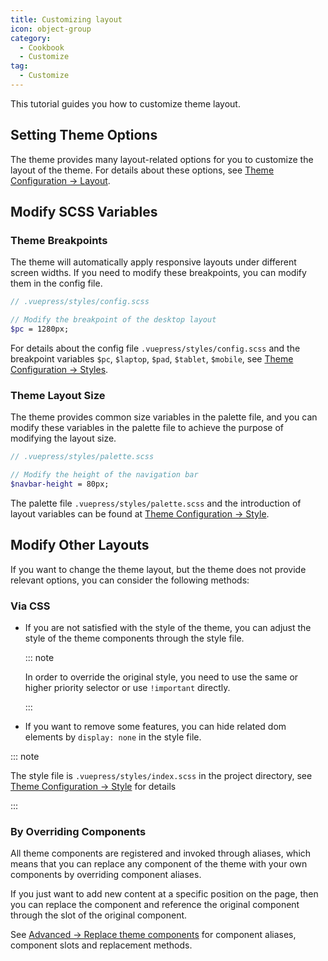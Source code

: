```yaml
---
title: Customizing layout
icon: object-group
category:
  - Cookbook
  - Customize
tag:
  - Customize
---
```


This tutorial guides you how to customize theme layout.

<!-- more -->

## Setting Theme Options

The theme provides many layout-related options for you to customize the layout of the theme. For details about these options, see [Theme Configuration → Layout](../../config/theme/layout.md).

## Modify SCSS Variables

### Theme Breakpoints

The theme will automatically apply responsive layouts under different screen widths. If you need to modify these breakpoints, you can modify them in the config file.

```scss
// .vuepress/styles/config.scss

// Modify the breakpoint of the desktop layout
$pc = 1280px;
```

For details about the config file `.vuepress/styles/config.scss` and the breakpoint variables `$pc`, `$laptop`, `$pad`, `$tablet`, `$mobile`, see [Theme Configuration → Styles](../../config/style.md#configscss).

### Theme Layout Size

The theme provides common size variables in the palette file, and you can modify these variables in the palette file to achieve the purpose of modifying the layout size.

```scss
// .vuepress/styles/palette.scss

// Modify the height of the navigation bar
$navbar-height = 80px;
```

The palette file `.vuepress/styles/palette.scss` and the introduction of layout variables can be found at [Theme Configuration → Style](../../config/style.md#palettescss).

## Modify Other Layouts

If you want to change the theme layout, but the theme does not provide relevant options, you can consider the following methods:

### Via CSS

- If you are not satisfied with the style of the theme, you can adjust the style of the theme components through the style file.

  ::: note

  In order to override the original style, you need to use the same or higher priority selector or use `!important` directly.

  :::

- If you want to remove some features, you can hide related dom elements by `display: none` in the style file.

::: note

The style file is `.vuepress/styles/index.scss` in the project directory, see [Theme Configuration → Style](../../config/style.md#indexscss) for details

:::

### By Overriding Components

All theme components are registered and invoked through aliases, which means that you can replace any component of the theme with your own components by overriding component aliases.

If you just want to add new content at a specific position on the page, then you can replace the component and reference the original component through the slot of the original component.

See [Advanced → Replace theme components](../../guide/advanced/replace.md) for component aliases, component slots and replacement methods.
